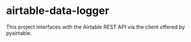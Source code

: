 # airtable-data-logger
This project interfaces with the Airtable REST API via the client offered by pyairtable.
